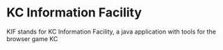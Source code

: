 # KC Information Facility

KIF stands for KC Information Facility,
a java application with tools for the browser game KC
